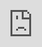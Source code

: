 ```yaml
---
layout: post
title: Announcing <model-viewer> 1.0
subhead: 3D models for your web page as easily as writing HTML.
authors:
  - joemedley
  - rkochman
description: 3D models are more relevant than ever. Retailers bring in-store shopping experiences to customers' home. Museums let anyone see artifacts from anywhere. 3D is difficult to do without a deep knowledge of 3D technologies or third-party hosting. <model-viewer> 1.0 makes these tasks as easy as writing HTML.
date: 2020-07-26
tags:
  - blog
  - 3d
  - model-viewer
---
```


3D models are more relevant than ever. Retailers are using 3D models to bring the in-store shopping experience to customers at home. Museums are making 3D models of their artifacts available to everyone on the web. Unfortunately, it can be difficult to add a 3D model to a website in a way that provides a great user experience, without a deep knowledge of 3D technologies or resorting to hosting 3D content on a third-party site. `<model-viewer>`, [introduced in early 2019](https://developers.google.com/web/updates/2019/02/model-viewer), seeks to make putting 3D models on the web as easy as writing a few lines of HTML. Since then, the team has been working to address feedback and requests from the community. The culmination of that work is `<model-viewer>` version 1.0. 

## What’s new since last year?

Version 1.0 includes the most-requested features, improvements to speed and fidelity, and built-in support for augmented reality (AR) on the web.

### Augmented reality ###

Viewing a 3D model on a blank canvas is great, but being able to view it in your space is even better. Now `<model-viewer>` supports WebXR augmented reality, for an entirely-within-the-browser 3D and AR experience on Chrome Android. 

```html
<model-viewer src="ToyTrain.glb" ar ar-scale="auto" camera-controls alt="A 3D model of a wooden toy train"> 
</model-viewer>
```
<iframe style="width:100%; height: 100%;position: absolute; top: 50%; left: 50%; transform: translate(-50%,-50%);" src="https://modelviewer.dev/webdotdev/webxr.html" frameborder="0" allowfullscreen></iframe>

The above example shows the minimum required to use AR. The `<model-viewer>` component also allows you use HTML to customize the WebXR AR experience, as shown in [this example on the modelviewer.dev site](https://modelviewer.dev/examples/webxr.html).

### Camera controls ###

`<model-viewer>` now gives full control over the view's virtual camera (the perspective of the viewer). This includes the camera target, orbit (position relative to the model), and field of view. You can also enable auto-rotation and set limits on user interaction (e.g. maximum and minimum fields of view). 

### Annotations ###

You can also annotate your models using HTML and CSS. This capability is often used to “attach” labels to parts of the model in a way that moves with the model as it’s manipulated. The annotations are customizable, including their appearance and the extent to which they’re hidden when they’re positioned behind the model. Annotations also work in AR.

```html
<style>
  button{
    display: block;
    width: 6px;
    height: 6px;
    border-radius: 3px;
    border: 3px solid blue;
    background-color: blue;
    box-sizing: border-box;
  }

  #annotation{
    background-color: #dddddd;
    position: absolute;
    transform: translate(10px, 10px);
    border-radius: 10px;
    padding: 10px;
  }

<model-viewer src="https://modelviewer.dev/assets/ShopifyModels/ToyTrain.glb" alt="A 3D model of a Toy Train" camera-controls>
  <button slot="hotspot-hand" data-position="-0.023 0.0594 0.0714" data-normal="-0.3792 0.0004 0.9253">
    <div id="annotation">Whistle</div>
  </button>
</model-viewer>
```

<iframe style="width:100%; height: 100%;position: absolute; top: 50%; left: 50%; transform: translate(-50%,-50%);" src="https://modelviewer.dev/webdotdev/annotations.html" frameborder="0" allowfullscreen></iframe>

See the [annotations documentation page](https://modelviewer.dev/examples/annotations.html) for more information.

### Tester ###

The new version introduces and hosts a `<model-viewer>` [“tester” tool](https://modelviewer.dev/examples/tester.html), which enables you to quickly preview your model, try out different `<model-viewer>` configurations (e.g. exposure and shadow softness), generate a poster image, and interactively get coordinates for annotations. 

### Rendering and performance improvements ###

Rendering fidelity has been greatly improved, especially for high dynamic range (HDR) environments. `<model-viewer>` now also uses a direct render path when only one `<model-viewer>` element is in the viewport, which increases performance (especially on Firefox). Lastly, dynamically scaling the render resolution improved frame rate dramatically. The example below shows off some of these recent improvements. 

```html
<model-viewer camera-controls skybox-image="spruit_sunrise_1k_HDR.hdr" alt="A 3D model of a damaged helmet" src="DamagedHelmet.glb"></model-viewer>
```

<iframe style="width:100%; height: 100%;position: absolute; top: 50%; left: 50%; transform: translate(-50%,-50%);" src="https://modelviewer.dev/webdotdev/rendering.html" frameborder="0" allowfullscreen></iframe>

### Stability ###

With `<model-viewer>` reaching its first major version, we’re prioritizing API stability and will avoid making any breaking changes until version 2.0 is released. 

## What’s next?

`<model-viewer>` version 1.0 includes the most-requested capabilities, but we’re not done yet. 
We’re continuing to add features, as well as focusing on performance, stability, documentation, and tooling. If you have suggestions, file an [issue in Github](https://github.com/google/model-viewer/issues); also, PRs are always welcome. You can also stay connected by following [`<model-viewer>` on Twitter](https://twitter.com/modelviewer) and checking out our [community chat on Spectrum](https://spectrum.chat/model-viewer?tab=posts).
